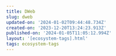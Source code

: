 ```yaml
---
title: DWeb
slug: dweb
updated-on: '2024-01-02T09:44:48.734Z'
created-on: '2023-12-20T13:24:23.913Z'
published-on: '2024-01-05T11:05:12.994Z'
layout: '[ecosystem-tags].html'
tags: ecosystem-tags
---
```



